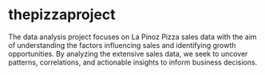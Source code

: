 # thepizzaproject
The data analysis project focuses on La Pinoz Pizza sales data with the aim of understanding the factors influencing sales and identifying growth opportunities. By analyzing the extensive sales data, we seek to uncover patterns, correlations, and actionable insights to inform business decisions. 
